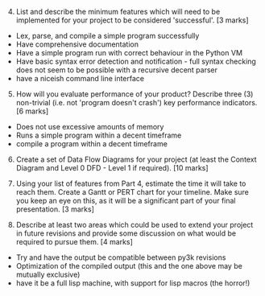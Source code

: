 4. List and describe the minimum features which will need to be implemented for your project to be considered 'successful'. [3 marks]
 * Lex, parse, and compile a simple program successfully
 * Have comprehensive documentation
 * Have a simple program run with correct behaviour in the Python VM
 * Have basic syntax error detection and notification - full syntax checking does not seem to be possible with a recursive decent parser
 * have a niceish command line interface

5. How will you evaluate performance of your product? Describe three (3) non-trivial (i.e. not 'program doesn't crash') key performance indicators. [6 marks]
 * Does not use excessive amounts of memory
 * Runs a simple program within a decent timeframe
 * compile a program within a decent timeframe

6. Create a set of Data Flow Diagrams for your project (at least the Context Diagram and Level 0 DFD - Level 1 if required). [10 marks]

<expand>

7. Using your list of features from Part 4, estimate the time it will take to reach them. Create a Gantt or PERT chart for your timeline. Make sure you keep an eye on this, as it will be a significant part of your final presentation. [3 marks]

<expand>

8. Describe at least two areas which could be used to extend your project in future revisions and provide some discussion on what would be required to pursue them. [4 marks]
 * Try and have the output be compatible between py3k revisions
 * Optimization of the compiled output (this and the one above may be mutually exclusive)
 * have it be a full lisp machine, with support for lisp macros (the horror!)
